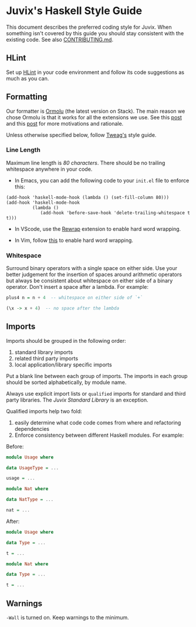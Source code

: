 Juvix's Haskell Style Guide
===========================

This document describes the preferred coding style for Juvix.
When something isn't covered by this guide you should stay
consistent with the existing code.
See also [CONTRIBUTING.md](https://github.com/cryptiumlabs/juvix/blob/develop/doc/CONTRIBUTING.md).

HLint
-----

Set up [HLint](https://github.com/ndmitchell/hlint)
in your code environment and follow its code suggestions
as much as you can.

Formatting
----------

Our formatter is [Ormolu](https://github.com/tweag/ormolu) (the latest version
on Stack). The main reason we chose Ormolu is
that it works for all the extensions we use. See this [post](https://www.tweag.io/posts/2019-05-27-ormolu.html)
and this [post](https://www.tweag.io/posts/2019-10-11-ormolu-first-release.html)
for more motivations and rationale. 

Unless otherwise specified below, follow
[Tweag's](https://github.com/tweag/guides/blob/master/style/Haskell.md) style
guide.


### Line Length

Maximum line length is *80 characters*.
There should be no trailing whitespace anywhere in your code.

- In Emacs, you can add the following code to your `init.el` file to
enforce this:

```elisp
(add-hook 'haskell-mode-hook (lambda () (set-fill-column 80)))
(add-hook 'haskell-mode-hook
          (lambda ()
             (add-hook 'before-save-hook 'delete-trailing-whitespace t t)))
```
- In VScode, use the [Rewrap](https://github.com/stkb/Rewrap) extension to
  enable hard word wrapping.

- In Vim, follow [this](https://vim.fandom.com/wiki/Automatic_word_wrapping) to
  enable hard word wrapping.

### Whitespace

Surround binary operators with a single space on either side.  Use
your better judgement for the insertion of spaces around arithmetic
operators but always be consistent about whitespace on either side of
a binary operator.  Don't insert a space after a lambda.  For example:

```haskell
plus4 n = n + 4  -- whitespace on either side of `+`

(\x -> x + 4)  -- no space after the lambda
```

Imports
-------

Imports should be grouped in the following order:

1. standard library imports
2. related third party imports
3. local application/library specific imports

Put a blank line between each group of imports.  The imports in each
group should be sorted alphabetically, by module name.

Always use explicit import lists or `qualified` imports for standard
and third party libraries.  The *Juvix Standard Library* is an exception.

Qualified imports help two fold:

1. easily determine what code code comes from where and refactoring dependencies
2. Enforce consistency between different Haskell modules. For example:

Before:
```haskell
module Usage where

data UsageType = ...

usage = ...

```
```haskell
module Nat where

data NatType = ...

nat = ...

```
After:

```haskell
module Usage where

data Type = ...

t = ...

```

```haskell
module Nat where

data Type = ...

t = ...

```

Warnings
--------

`-Wall` is turned on. Keep warnings to the minimum.